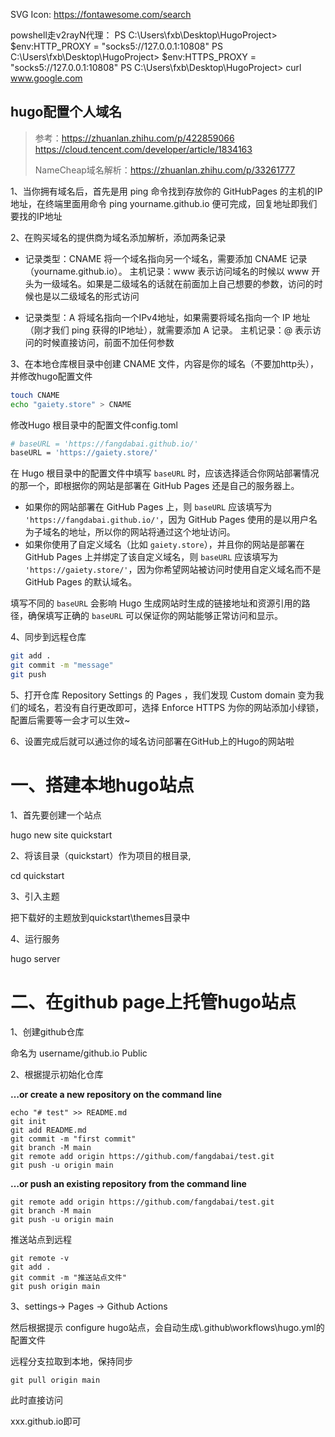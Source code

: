 





SVG Icon: https://fontawesome.com/search

powshell走v2rayN代理：
PS C:\Users\fxb\Desktop\HugoProject> $env:HTTP_PROXY = "socks5://127.0.0.1:10808"
PS C:\Users\fxb\Desktop\HugoProject> $env:HTTPS_PROXY = "socks5://127.0.0.1:10808"
PS C:\Users\fxb\Desktop\HugoProject> curl www.google.com











## hugo配置个人域名

> 参考：https://zhuanlan.zhihu.com/p/422859066
> 			https://cloud.tencent.com/developer/article/1834163
>
> NameCheap域名解析：https://zhuanlan.zhihu.com/p/33261777

1、当你拥有域名后，首先是用 ping 命令找到存放你的 GitHubPages 的主机的IP地址，在终端里面用命令 ping yourname.github.io 便可完成，回复地址即我们要找的IP地址

2、在购买域名的提供商为域名添加解析，添加两条记录

+ 记录类型：CNAME 将一个域名指向另一个域名，需要添加 CNAME 记录（yourname.github.io）。 主机记录：www 表示访问域名的时候以 www 开头为一级域名。如果是二级域名的话就在前面加上自己想要的参数，访问的时候也是以二级域名的形式访问

+ 记录类型：A 将域名指向一个IPv4地址，如果需要将域名指向一个 IP 地址（刚才我们 ping 获得的IP地址），就需要添加 A 记录。 
  主机记录：@ 表示访问的时候直接访问，前面不加任何参数

3、在本地仓库根目录中创建 CNAME 文件，内容是你的域名（不要加http头），并修改hugo配置文件

~~~bash
touch CNAME
echo "gaiety.store" > CNAME
~~~

修改Hugo 根目录中的配置文件config.toml

~~~bash
# baseURL = 'https://fangdabai.github.io/'
baseURL = 'https://gaiety.store/'
~~~

在 Hugo 根目录中的配置文件中填写 `baseURL` 时，应该选择适合你网站部署情况的那一个，即根据你的网站是部署在 GitHub Pages 还是自己的服务器上。

- 如果你的网站部署在 GitHub Pages 上，则 `baseURL` 应该填写为 `'https://fangdabai.github.io/'`，因为 GitHub Pages 使用的是以用户名为子域名的地址，所以你的网站将通过这个地址访问。
- 如果你使用了自定义域名（比如 `gaiety.store`），并且你的网站是部署在 GitHub Pages 上并绑定了该自定义域名，则 `baseURL` 应该填写为 `'https://gaiety.store/'`，因为你希望网站被访问时使用自定义域名而不是 GitHub Pages 的默认域名。

填写不同的 `baseURL` 会影响 Hugo 生成网站时生成的链接地址和资源引用的路径，确保填写正确的 `baseURL` 可以保证你的网站能够正常访问和显示。

4、同步到远程仓库

~~~bash
git add .
git commit -m "message"
git push
~~~

5、打开仓库 Repository Settings 的 Pages ，我们发现 Custom domain 变为我们的域名，若没有自行更改即可，选择 Enforce HTTPS 为你的网站添加小绿锁，配置后需要等一会才可以生效~

6、设置完成后就可以通过你的域名访问部署在GitHub上的Hugo的网站啦

















# 一、搭建本地hugo站点



1、首先要创建一个站点

hugo new site quickstart 



2、将该目录（quickstart）作为项目的根目录,

cd quickstart



3、引入主题

把下载好的主题放到quickstart\themes目录中



4、运行服务

hugo server





# 二、在github page上托管hugo站点



1、创建github仓库

命名为 username/github.io	Public



2、根据提示初始化仓库

**…or create a new repository on the command line**

```
echo "# test" >> README.md
git init
git add README.md
git commit -m "first commit"
git branch -M main
git remote add origin https://github.com/fangdabai/test.git
git push -u origin main
```

**…or push an existing repository from the command line**

```
git remote add origin https://github.com/fangdabai/test.git
git branch -M main
git push -u origin main
```

推送站点到远程

~~~
git remote -v
git add .
git commit -m "推送站点文件"
git push origin main 
~~~



3、settings->  Pages -> Github Actions

然后根据提示 configure hugo站点，会自动生成\\.github\workflows\hugo.yml的配置文件

远程分支拉取到本地，保持同步

```
git pull origin main
```



此时直接访问

xxx.github.io即可



